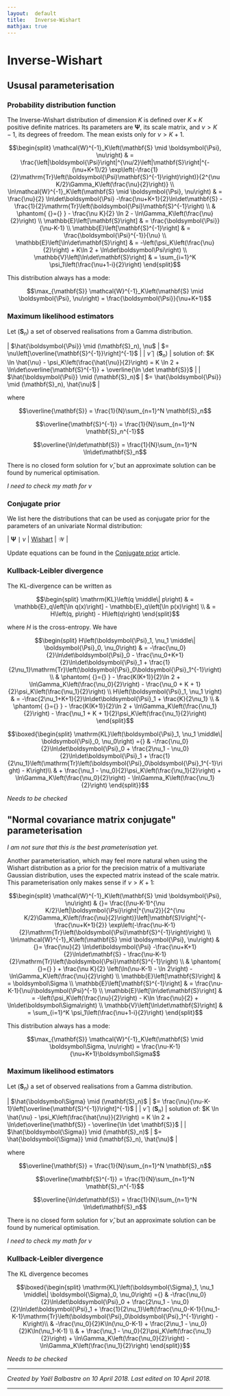 ```yaml
---
layout:  default
title:   Inverse-Wishart
mathjax: true
---
```


Inverse-Wishart
===============

Ususal parameterisation
-----------------------

### Probability distribution function

The Inverse-Wishart distribution of dimension $K$ is defined over $K \times K$ positive definite matrices. Its parameters are $\boldsymbol{\Psi}$, its scale matrix, and $\nu > K - 1$, its degrees of freedom. The mean exists only for $\nu > K + 1$.

$$\begin{split}
    \mathcal{W}^{-1}_K\left(\mathbf{S} \mid \boldsymbol{\Psi}, \nu\right)
    & = \frac{\left|\boldsymbol{\Psi}\right|^{\nu/2}\left|\mathbf{S}\right|^{-(\nu+K+1)/2} \exp\left(-\frac{1}{2}\mathrm{Tr}\left(\boldsymbol{\Psi}\mathbf{S}^{-1}\right)\right)}{2^{\nu K/2}\Gamma_K\left(\frac{\nu}{2}\right)}
    \\
    \ln\mathcal{W}^{-1}_K\left(\mathbf{S} \mid \boldsymbol{\Psi}, \nu\right)
    & = \frac{\nu}{2} \ln\det\boldsymbol{\Psi}
    -\frac{\nu+K+1}{2}\ln\det\mathbf{S}
    - \frac{1}{2}\mathrm{Tr}\left(\boldsymbol{\Psi}\mathbf{S}^{-1}\right) \\
    & \phantom{ {}={} }
    - \frac{\nu K}{2} \ln 2
    - \ln\Gamma_K\left(\frac{\nu}{2}\right)
    \\
    \mathbb{E}\left[\mathbf{S}\right]
    & = \frac{\boldsymbol{\Psi}}{\nu-K-1}
    \\
    \mathbb{E}\left[\mathbf{S}^{-1}\right]
    & = \frac{\boldsymbol{\Psi}^{-1}}{\nu}
    \\
    \mathbb{E}\left[\ln\det\mathbf{S}\right]
    & = -\left(\psi_K\left(\frac{\nu}{2}\right) + K\ln 2 + \ln\det\boldsymbol\Psi\right)
    \\
    \mathbb{V}\left[\ln\det\mathbf{S}\right]
    & = \sum_{i=1}^K \psi_1\left(\frac{\nu+1-i}{2}\right)
\end{split}$$

This distribution always has a mode:

$$\max_{\mathbf{S}} \mathcal{W}^{-1}_K\left(\mathbf{S} \mid \boldsymbol{\Psi}, \nu\right) = \frac{\boldsymbol{\Psi}}{\nu+K+1}$$

### Maximum likelihood estimators

Let $(\mathbf{S}_n)$ a set of observed realisations from a Gamma distribution.

| $\hat{\boldsymbol{\Psi}} \mid (\mathbf{S}_n), \nu$ | $= \nu\left[\overline{\mathbf{S}^{-1}}\right]^{-1}$ |
| $\hat{\nu} \mid (\mathbf{S}_n)$             | solution of: $K \ln \hat{\nu} - \psi_K\left(\frac{\hat{\nu}}{2}\right) = K \ln 2 + \ln\det\overline{\mathbf{S}^{-1}} + \overline{\ln \det \mathbf{S}}$ |
| $\hat{\boldsymbol{\Psi}} \mid (\mathbf{S}_n)$      | $= \hat{\boldsymbol{\Psi}} \mid (\mathbf{S}_n), \hat{\nu}$ |

where

$$\overline{\mathbf{S}} = \frac{1}{N}\sum_{n=1}^N \mathbf{S}_n$$

$$\overline{\mathbf{S}^{-1}} = \frac{1}{N}\sum_{n=1}^N \mathbf{S}_n^{-1}$$

$$\overline{\ln\det\mathbf{S}} = \frac{1}{N}\sum_{n=1}^N \ln\det\mathbf{S}_n$$

There is no closed form solution for $\hat{\nu}$, but an approximate solution can be found by numerical optimisation.

*I need to check my math for $\nu$*

### Conjugate prior

We list here the distributions that can be used as conjugate prior for the parameters of an univariate Normal distribution:

| $\boldsymbol{\Psi} \mid \nu$ | [Wishart]({{site.baseurl}}/proba/wishart) | $\mathcal{W}$ |

Update equations can be found in the [Conjugate prior]({{site.baseurl}}/conjugate-prior) article.

### Kullback-Leibler divergence

The KL-divergence can be written as

$$\begin{split}
    \mathrm{KL}\left(q \middle\| p\right)
    & = \mathbb{E}_q\left[\ln q(x)\right] - \mathbb{E}_q\left[\ln p(x)\right]
    \\
    & = H\left(q, p\right) - H\left(q\right)
\end{split}$$

where $H$ is the cross-entropy. We have

$$\begin{split}
    H\left(\boldsymbol{\Psi}_1, \nu_1 \middle\| \boldsymbol{\Psi}_0, \nu_0\right)
    & = -\frac{\nu_0}{2}\ln\det\boldsymbol{\Psi}_0
    - \frac{\nu_0+K+1}{2}\ln\det\boldsymbol{\Psi}_1
    + \frac{1}{2\nu_1}\mathrm{Tr}\left(\boldsymbol{\Psi}_0\boldsymbol{\Psi}_1^{-1}\right)
    \\
    & \phantom{ {}={} }
    - \frac{K(K+1)}{2}\ln 2
    + \ln\Gamma_K\left(\frac{\nu_0}{2}\right)
    - \frac{\nu_0 + K + 1}{2}\psi_K\left(\frac{\nu_1}{2}\right)
    \\
    H\left(\boldsymbol{\Psi}_1, \nu_1 \right)
    & = -\frac{2\nu_1+K+1}{2}\ln\det\boldsymbol{\Psi}_1
    + \frac{K}{2\nu_1}
    \\
    & \phantom{ {}={} }
    - \frac{K(K+1)}{2}\ln 2
    + \ln\Gamma_K\left(\frac{\nu_1}{2}\right)
    - \frac{\nu_1 + K + 1}{2}\psi_K\left(\frac{\nu_1}{2}\right)
\end{split}$$

$$\boxed{\begin{split}
    \mathrm{KL}\left(\boldsymbol{\Psi}_1, \nu_1 \middle\| \boldsymbol{\Psi}_0, \nu_0\right)
    ={} & -\frac{\nu_0}{2}\ln\det\boldsymbol{\Psi}_0 + \frac{2\nu_1 - \nu_0}{2}\ln\det\boldsymbol{\Psi}_1
    + \frac{1}{2\nu_1}\left(\mathrm{Tr}\left(\boldsymbol{\Psi}_0\boldsymbol{\Psi}_1^{-1}\right) - K\right)\\
    & + \frac{\nu_1 - \nu_0}{2}\psi_K\left(\frac{\nu_1}{2}\right)
    + \ln\Gamma_K\left(\frac{\nu_0}{2}\right)
    - \ln\Gamma_K\left(\frac{\nu_1}{2}\right)
\end{split}}$$

*Needs to be checked*

"Normal covariance matrix conjugate" parameterisation
-----------------------------------------------------

*I am not sure that this is the best prameterisation yet.*

Another parameterisation, which may feel more natural when using the Wishart distribution as a prior for the precision matrix of a multivariate Gaussian distribution, uses the expected matrix instead of the scale matrix. This parameterisation only makes sense if $\nu > K + 1$:

$$\begin{split}
    \mathcal{W}^{-1}_K\left(\mathbf{S} \mid \boldsymbol{\Psi}, \nu\right)
    & {}= \frac{(\nu-K-1)^{\nu K/2}\left|\boldsymbol{\Psi}\right|^{\nu/2}}{2^{\nu K/2}\Gamma_K\left(\frac{\nu}{2}\right)}\left|\mathbf{S}\right|^{-\frac{\nu+K+1}{2}} \exp\left(-\frac{\nu-K-1}{2}\mathrm{Tr}\left(\boldsymbol{\Psi}\mathbf{S}^{-1}\right)\right)
    \\
    \ln\mathcal{W}^{-1}_K\left(\mathbf{S} \mid \boldsymbol{\Psi}, \nu\right)
    & {}= \frac{\nu}{2} \ln\det\boldsymbol{\Psi}
    -\frac{\nu+K+1}{2}\ln\det\mathbf{S}
    - \frac{\nu-K-1}{2}\mathrm{Tr}\left(\boldsymbol{\Psi}\mathbf{S}^{-1}\right) \\
    & \phantom{ {}={} } + \frac{\nu K}{2} \left(\ln(\nu-K-1) - \ln 2\right)
    - \ln\Gamma_K\left(\frac{\nu}{2}\right)
    \\
    \mathbb{E}\left[\mathbf{S}\right]
    & = \boldsymbol\Sigma
    \\
    \mathbb{E}\left[\mathbf{S}^{-1}\right]
    & = \frac{\nu-K-1}{\nu}\boldsymbol{\Psi}^{-1}
    \\
    \mathbb{E}\left[\ln\det\mathbf{S}\right]
    & = -\left(\psi_K\left(\frac{\nu}{2}\right) - K\ln \frac{\nu}{2} + \ln\det\boldsymbol\Sigma\right)
    \\
    \mathbb{V}\left[\ln\det\mathbf{S}\right]
    & = \sum_{i=1}^K \psi_1\left(\frac{\nu+1-i}{2}\right)
\end{split}$$

This distribution always has a mode:

$$\max_{\mathbf{S}} \mathcal{W}^{-1}_K\left(\mathbf{S} \mid \boldsymbol\Sigma, \nu\right) = \frac{\nu-K-1}{\nu+K+1}\boldsymbol\Sigma$$

### Maximum likelihood estimators

Let $(\mathbf{S}_n)$ a set of observed realisations from a Gamma distribution.

| $\hat{\boldsymbol\Sigma} \mid (\mathbf{S}_n)$ | $= \frac{\nu}{\nu-K-1}\left[\overline{\mathbf{S}^{-1}}\right]^{-1}$ |
| $\hat{\nu} \mid (\mathbf{S}_n)$                | solution of: $K \ln \hat{\nu} - \psi_K\left(\frac{\hat{\nu}}{2}\right) = K \ln 2 + \ln\det\overline{\mathbf{S}} - \overline{\ln \det \mathbf{S}}$ |
| $\hat{\boldsymbol{\Sigma}} \mid (\mathbf{S}_n)$      | $= \hat{\boldsymbol{\Sigma}} \mid (\mathbf{S}_n), \hat{\nu}$ |

where

$$\overline{\mathbf{S}} = \frac{1}{N}\sum_{n=1}^N \mathbf{S}_n$$

$$\overline{\mathbf{S}^{-1}} = \frac{1}{N}\sum_{n=1}^N \mathbf{S}_n^{-1}$$

$$\overline{\ln\det\mathbf{S}} = \frac{1}{N}\sum_{n=1}^N \ln\det\mathbf{S}_n$$

There is no closed form solution for $\hat{\nu}$, but an approximate solution can be found by numerical optimisation.

*I need to check my math for $\nu$*

### Kullback-Leibler divergence

The KL divergence becomes

$$\boxed{\begin{split}
    \mathrm{KL}\left(\boldsymbol{\Sigma}_1, \nu_1 \middle\| \boldsymbol{\Sigma}_0, \nu_0\right)
    ={} & -\frac{\nu_0}{2}\ln\det\boldsymbol{\Psi}_0 + \frac{2\nu_1 - \nu_0}{2}\ln\det\boldsymbol{\Psi}_1
    + \frac{1}{2\nu_1}\left(\frac{\nu_0-K-1}{\nu_1-K-1}\mathrm{Tr}\left(\boldsymbol{\Psi}_0\boldsymbol{\Psi}_1^{-1}\right) - K\right)\\
    & -\frac{\nu_0}{2}K\ln(\nu_0-K-1) + \frac{2\nu_1 - \nu_0}{2}K\ln(\nu_1-K-1) \\
    & + \frac{\nu_1 - \nu_0}{2}\psi_K\left(\frac{\nu_1}{2}\right)
    + \ln\Gamma_K\left(\frac{\nu_0}{2}\right)
    - \ln\Gamma_K\left(\frac{\nu_1}{2}\right)
\end{split}}$$

*Needs to be checked*

***

*Created by Yaël Balbastre on 10 April 2018. Last edited on 10 April 2018.*

***
